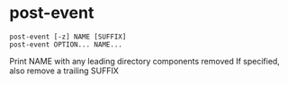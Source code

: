 # post-event

```
post-event [-z] NAME [SUFFIX]
post-event OPTION... NAME...
```

Print NAME with any leading directory components removed
If specified, also remove a trailing SUFFIX
